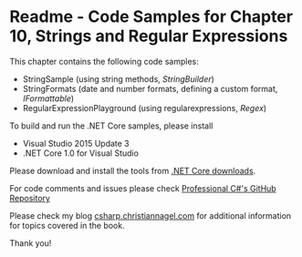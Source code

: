 # Readme - Code Samples for Chapter 10, Strings and Regular Expressions

This chapter contains the following code samples:

* StringSample (using string methods, *StringBuilder*)
* StringFormats (date and number formats, defining a custom format, *IFormattable*)
* RegularExpressionPlayground (using regularexpressions, *Regex*)

To build and run the .NET Core samples, please install
* Visual Studio 2015 Update 3
* .NET Core 1.0 for Visual Studio

Please download and install the tools from [.NET Core downloads](https://www.microsoft.com/net/core#windows).
 
For code comments and issues please check [Professional C#'s GitHub Repository](https://github.com/ProfessionalCSharp/ProfessionalCSharp6)

Please check my blog [csharp.christiannagel.com](https://csharp.christiannagel.com "csharp.christiannagel.com") for additional information for topics covered in the book.

Thank you!